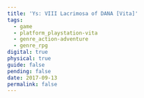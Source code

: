 ```yaml
---
title: 'Ys: VIII Lacrimosa of DANA [Vita]'
tags:
  - game
  - platform_playstation-vita
  - genre_action-adventure
  - genre_rpg
digital: true
physical: true
guide: false
pending: false
date: 2017-09-13
permalink: false
---
```

